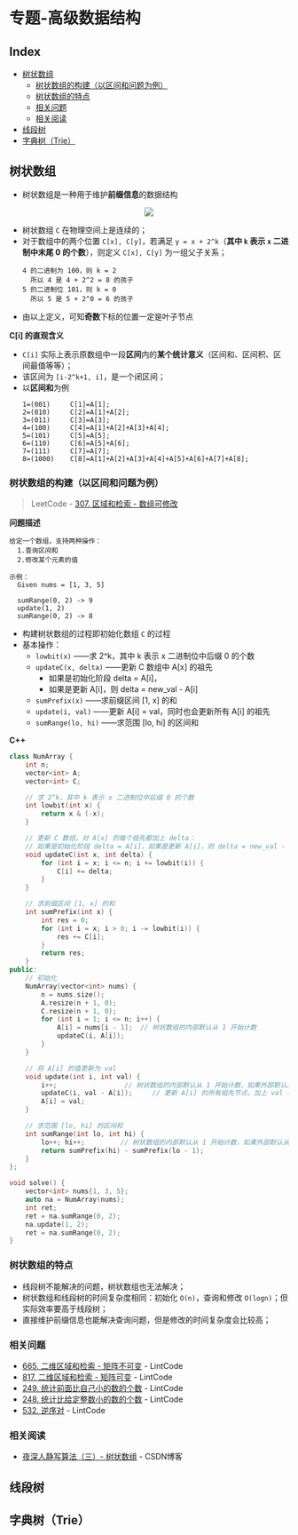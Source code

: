 专题-高级数据结构
===

Index
---
<!-- TOC -->

- [树状数组](#树状数组)
  - [树状数组的构建（以区间和问题为例）](#树状数组的构建以区间和问题为例)
  - [树状数组的特点](#树状数组的特点)
  - [相关问题](#相关问题)
  - [相关阅读](#相关阅读)
- [线段树](#线段树)
- [字典树（Trie）](#字典树trie)

<!-- /TOC -->


## 树状数组
- 树状数组是一种用于维护**前缀信息**的数据结构
<div align="center"><img src="../_assets/TIM截图20180908103901.png" height="" /></div>

- 树状数组 `C` 在物理空间上是连续的；
- 对于数组中的两个位置 `C[x], C[y]`，若满足 `y = x + 2^k`（**其中 `k` 表示 `x` 二进制中末尾 0 的个数**），则定义 `C[x], C[y]` 为一组父子关系；
  ```
  4 的二进制为 100，则 k = 2
    所以 4 是 4 + 2^2 = 8 的孩子
  5 的二进制位 101，则 k = 0
    所以 5 是 5 + 2^0 = 6 的孩子
  ```
- 由以上定义，可知**奇数**下标的位置一定是叶子节点

**C[i] 的直观含义**
- `C[i]` 实际上表示原数组中一段**区间**内的**某个统计意义**（区间和、区间积、区间最值等等）；
- 该区间为 `[i-2^k+1, i]`，是一个闭区间；
- 以**区间和**为例
  ```
  1=(001)     C[1]=A[1];
  2=(010)     C[2]=A[1]+A[2];
  3=(011)     C[3]=A[3];
  4=(100)     C[4]=A[1]+A[2]+A[3]+A[4];
  5=(101)     C[5]=A[5];
  6=(110)     C[6]=A[5]+A[6];
  7=(111)     C[7]=A[7];
  8=(1000)    C[8]=A[1]+A[2]+A[3]+A[4]+A[5]+A[6]+A[7]+A[8];
  ```

### 树状数组的构建（以区间和问题为例）
> LeetCode - [307. 区域和检索 - 数组可修改](https://leetcode-cn.com/problems/range-sum-query-mutable/description/)

**问题描述**
  ```
  给定一个数组，支持两种操作：
    1.查询区间和 
    2.修改某个元素的值

  示例：
    Given nums = [1, 3, 5]

    sumRange(0, 2) -> 9
    update(1, 2)
    sumRange(0, 2) -> 8
  ```
- 构建树状数组的过程即初始化数组 `C` 的过程
- 基本操作：
  - `lowbit(x)` ——求 2^k，其中 k 表示 x 二进制位中后缀 0 的个数
  - `updateC(x, delta)` ——更新 C 数组中 A[x] 的祖先
    - 如果是初始化阶段 delta = A[i]，
    - 如果是更新 A[i]，则 delta = new_val - A[i]
  - `sumPrefix(x)` ——求前缀区间 [1, x] 的和
  - `update(i, val)` ——更新 A[i] = val，同时也会更新所有 A[i] 的祖先
  - `sumRange(lo, hi)` ——求范围 [lo, hi] 的区间和

**C++**
```C++
class NumArray {
    int n;
    vector<int> A;
    vector<int> C;

    // 求 2^k，其中 k 表示 x 二进制位中后缀 0 的个数
    int lowbit(int x) {
        return x & (-x);
    }

    // 更新 C 数组，对 A[x] 的每个祖先都加上 delta：
    // 如果是初始化阶段 delta = A[i]，如果是更新 A[i]，则 delta = new_val - A[i]
    void updateC(int x, int delta) {
        for (int i = x; i <= n; i += lowbit(i)) {
            C[i] += delta;
        }
    }

    // 求前缀区间 [1, x] 的和
    int sumPrefix(int x) {
        int res = 0;
        for (int i = x; i > 0; i -= lowbit(i)) {
            res += C[i];
        }
        return res;
    }
public:
    // 初始化
    NumArray(vector<int> nums) {
        n = nums.size();
        A.resize(n + 1, 0);
        C.resize(n + 1, 0);
        for (int i = 1; i <= n; i++) {
            A[i] = nums[i - 1];  // 树状数组的内部默认从 1 开始计数
            updateC(i, A[i]);
        }
    }

    // 将 A[i] 的值更新为 val
    void update(int i, int val) {
        i++;                 // 树状数组的内部默认从 1 开始计数，如果外部默认从 0 开始计数，则需要 +1;
        updateC(i, val - A[i]);     // 更新 A[i] 的所有祖先节点，加上 val 与 A[i] 的差即可
        A[i] = val;
    }

    // 求范围 [lo, hi] 的区间和
    int sumRange(int lo, int hi) {
        lo++; hi++;         // 树状数组的内部默认从 1 开始计数，如果外部默认从 0 开始计数，则需要 +1;
        return sumPrefix(hi) - sumPrefix(lo - 1);
    }
};

void solve() {
    vector<int> nums{1, 3, 5};
    auto na = NumArray(nums);
    int ret;
    ret = na.sumRange(0, 2);
    na.update(1, 2);
    ret = na.sumRange(0, 2);
}
```

### 树状数组的特点
- 线段树不能解决的问题，树状数组也无法解决；
- 树状数组和线段树的时间复杂度相同：初始化 `O(n)`，查询和修改 `O(logn)`；但实际效率要高于线段树；
- 直接维护前缀信息也能解决查询问题，但是修改的时间复杂度会比较高；


### 相关问题
- [665. 二维区域和检索 - 矩阵不可变](https://www.lintcode.com/problem/range-sum-query-2d-immutable/description) - LintCode 
- [817. 二维区域和检索 - 矩阵可变](https://www.lintcode.com/problem/range-sum-query-2d-mutable/description) - LintCode 
- [249. 统计前面比自己小的数的个数](https://www.lintcode.com/problem/count-of-smaller-number-before-itself/description) - LintCode 
- [248. 统计比给定整数小的数的个数](https://www.lintcode.com/problem/count-of-smaller-number/description) - LintCode 
- [532. 逆序对](https://www.lintcode.com/problem/reverse-pairs/description) - LintCode 

### 相关阅读
- [夜深人静写算法（三）- 树状数组](https://blog.csdn.net/WhereIsHeroFrom/article/details/78922383) - CSDN博客 

## 线段树

## 字典树（Trie）